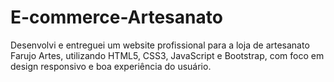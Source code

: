 # E-commerce-Artesanato
Desenvolvi e entreguei um website profissional para a loja de artesanato Farujo Artes, utilizando HTML5, CSS3, JavaScript e Bootstrap, com foco em design responsivo e boa experiência do usuário.
